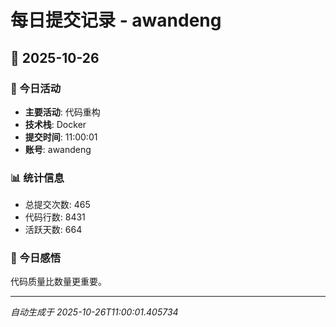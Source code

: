 # 每日提交记录 - awandeng

## 📅 2025-10-26

### 🎯 今日活动
- **主要活动**: 代码重构
- **技术栈**: Docker
- **提交时间**: 11:00:01
- **账号**: awandeng

### 📊 统计信息
- 总提交次数: 465
- 代码行数: 8431
- 活跃天数: 664

### 💭 今日感悟
代码质量比数量更重要。

---
*自动生成于 2025-10-26T11:00:01.405734*
